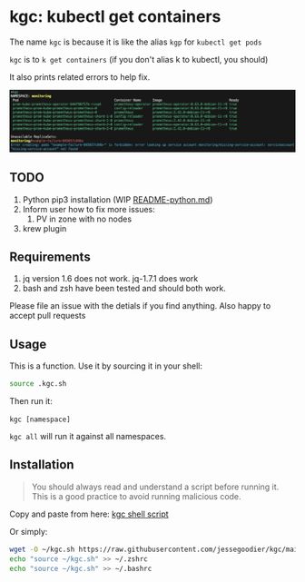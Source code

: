 # kgc: kubectl get containers

The name `kgc` is because it is like the alias `kgp` for `kubectl get pods`

`kgc` is to `k get containers` (if you don't alias k to kubectl, you should)

It also prints related errors to help fix.

![kgc-screenshot](kgc.png)

## TODO

1. Python pip3 installation (WIP [README-python.md](README-python.md))
2. Inform user how to fix more issues:
    1. PV in zone with no nodes
3. krew plugin

## Requirements

1. jq version 1.6 does not work. jq-1.7.1 does work
2. bash and zsh have been tested and should both work. 

Please file an issue with the detials if you find anything. Also happy to accept pull requests

## Usage

This is a function. Use it by sourcing it in your shell:
```sh
source .kgc.sh
```

Then run it:

`kgc [namespace]`

`kgc all` will run it against all namespaces.

## Installation

>You should always read and understand a script before running it. This is a good practice to avoid running malicious code.

Copy and paste from here: [kgc shell script](kgc.sh)

Or simply:

```sh
wget -O ~/kgc.sh https://raw.githubusercontent.com/jessegoodier/kgc/main/kgc.sh
echo "source ~/kgc.sh" >> ~/.zshrc
echo "source ~/kgc.sh" >> ~/.bashrc
```
